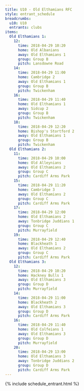 ```yaml
---
title: U10 - Old Elthamians RFC
style: entrant_schedule
breadcrumbs:
  u10: U10
  entrants: clubs
items:
  Old Elthamians 1:
    12:
      time: 2018-04-29 10:20
      home: Old Albanians
      away: Old Elthamians 1
      group: Group B
      pitch: Lansdowne Road
    14:
      time: 2018-04-29 11:00
      home: Cambridge 2
      away: Old Elthamians 1
      group: Group B
      pitch: Twickenham
    16:
      time: 2018-04-29 11:40
      home: Old Elthamians 1
      away: Sidcup 2
      group: Group B
      pitch: Twickenham
    18:
      time: 2018-04-29 12:20
      home: Bishop's Stortford 2
      away: Old Elthamians 1
      group: Group B
      pitch: Twickenham
  Old Elthamians 2:
    11:
      time: 2018-04-29 10:00
      home: Old Alleynians
      away: Old Elthamians 2
      group: Group C
      pitch: Cardiff Arms Park
    15:
      time: 2018-04-29 11:20
      home: Cambridge 3
      away: Old Elthamians 2
      group: Group C
      pitch: Cardiff Arms Park
    17:
      time: 2018-04-29 12:00
      home: Old Elthamians 2
      away: Tonbridge Juddians 1
      group: Group C
      pitch: Murrayfield
    19:
      time: 2018-04-29 12:40
      home: Blackheath 1
      away: Old Elthamians 2
      group: Group C
      pitch: Cardiff Arms Park
  Old Elthamians 3:
    12:
      time: 2018-04-29 10:20
      home: Hackney Bulls 1
      away: Old Elthamians 3
      group: Group D
      pitch: Murrayfield
    14:
      time: 2018-04-29 11:00
      home: Blackheath 2
      away: Old Elthamians 3
      group: Group D
      pitch: Cardiff Arms Park
    16:
      time: 2018-04-29 11:40
      home: Old Colfeians 1
      away: Old Elthamians 3
      group: Group D
      pitch: Murrayfield
    20:
      time: 2018-04-29 13:00
      home: Old Elthamians 3
      away: Tonbridge Juddians 2
      group: Group D
      pitch: Cardiff Arms Park
---
```


{% include schedule_entrant.html %}
